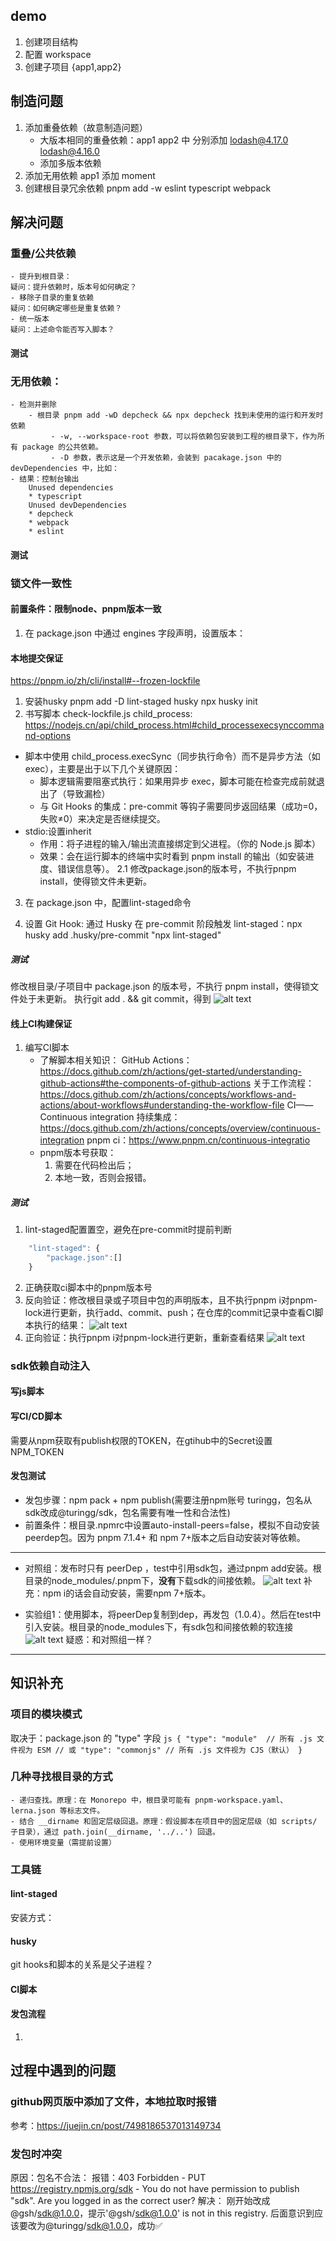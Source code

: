 ## demo
1. 创建项目结构
2. 配置 workspace
3. 创建子项目 {app1,app2} 

## 制造问题
1. 添加重叠依赖（故意制造问题）
    - 大版本相同的重叠依赖：app1 app2 中 分别添加  lodash@4.17.0 lodash@4.16.0
    - 添加多版本依赖
        <!-- app1 添加 axios@0.21.1；
        app1 添加 axios@1.0.0； -->
3. 添加无用依赖
    app1 添加 moment
4. 创建根目录冗余依赖
    pnpm add -w eslint typescript webpack

## 解决问题
### 重叠/公共依赖
    - 提升到根目录：
    疑问：提升依赖时，版本号如何确定？
    - 移除子目录的重复依赖
    疑问：如何确定哪些是重复依赖？
    - 统一版本
    疑问：上述命令能否写入脚本？
#### 测试
### 无用依赖：
    - 检测并删除
        - 根目录 pnpm add -wD depcheck && npx depcheck 找到未使用的运行和开发时依赖
             - -w, --workspace-root 参数，可以将依赖包安装到工程的根目录下，作为所有 package 的公共依赖。
             - -D 参数，表示这是一个开发依赖，会装到 pacakage.json 中的 devDependencies 中，比如：
    - 结果：控制台输出
        Unused dependencies
        * typescript
        Unused devDependencies
        * depcheck
        * webpack
        * eslint
#### 测试
### 锁文件一致性
#### 前置条件：限制node、pnpm版本一致
1. 在 package.json 中通过 engines 字段声明，设置版本：
#### 本地提交保证
https://pnpm.io/zh/cli/install#--frozen-lockfile

1. 安装husky
pnpm add -D lint-staged husky
npx husky init 
2. 书写脚本 check-lockfile.js
child_process: https://nodejs.cn/api/child_process.html#child_processexecsynccommand-options
- 脚本中使用 child_process.execSync（同步执行命令）而不是异步方法（如 exec），主要是出于以下几个关键原因：
    - 脚本逻辑需要阻塞式执行：如果用异步 exec，脚本可能在检查完成前就退出了（导致漏检）
    - 与 Git Hooks 的集成：pre-commit 等钩子需要同步返回结果（成功=0，失败≠0）来决定是否继续提交。
- stdio:设置inherit
    - 作用：将子进程的输入/输出流直接绑定到父进程。（你的 Node.js 脚本）
    - 效果：会在运行脚本的终端中实时看到 pnpm install 的输出（如安装进度、错误信息等）。
2.1 修改package.json的版本号，不执行pnpm install，使得锁文件未更新。
3. 在 package.json 中，配置lint-staged命令

4. 设置 Git Hook:
通过 Husky 在 pre-commit 阶段触发 lint-staged：npx husky add .husky/pre-commit "npx lint-staged"

##### 测试
修改根目录/子项目中 package.json 的版本号，不执行 pnpm install，使得锁文件处于未更新。
执行git add . && git commit，得到
![alt text](image.png)

#### 线上CI构建保证
1. 编写CI脚本
    - 了解脚本相关知识：
        GitHub Actions：https://docs.github.com/zh/actions/get-started/understanding-github-actions#the-components-of-github-actions
        关于工作流程：https://docs.github.com/zh/actions/concepts/workflows-and-actions/about-workflows#understanding-the-workflow-file
        CI——Continuous integration  持续集成：https://docs.github.com/zh/actions/concepts/overview/continuous-integration
        pnpm ci：https://www.pnpm.cn/continuous-integratio
    - pnpm版本号获取：
        1. 需要在代码检出后；
        2. 本地一致，否则会报错。
##### 测试
1. lint-staged配置置空，避免在pre-commit时提前判断
```js
    "lint-staged": {
        "package.json":[]
    }
```
2. 正确获取ci脚本中的pnpm版本号
3. 反向验证：修改根目录或子项目中包的声明版本，且不执行pnpm i对pnpm-lock进行更新，执行add、commit、push；在仓库的commit记录中查看CI脚本执行的结果：
    ![alt text](image-1.png)
4. 正向验证：执行pnpm i对pnpm-lock进行更新，重新查看结果
    ![alt text](image-2.png)


### sdk依赖自动注入
#### 写js脚本
#### 写CI/CD脚本
需要从npm获取有publish权限的TOKEN，在gtihub中的Secret设置 NPM_TOKEN

#### 发包测试
- 发包步骤：npm pack + npm publish(需要注册npm账号 turingg，包名从sdk改成@turingg/sdk，包名需要有唯一性和合法性)
- 前置条件：根目录.npmrc中设置auto-install-peers=false，模拟不自动安装peerdep包。因为 pnpm 7.1.4+ 和 npm 7+版本之后自动安装对等依赖。

--- 
- 对照组：发布时只有 peerDep ，test中引用sdk包，通过pnpm add安装。根目录的node_modules/.pnpm下，**没有**下载sdk的间接依赖。
    ![alt text](image-3.png)
    补充：npm i的话会自动安装，需要npm 7+版本。

- 实验组1：使用脚本，将peerDep复制到dep，再发包（1.0.4）。然后在test中引入安装。根目录的node_modules下，有sdk包和间接依赖的软连接
![alt text](image-4.png)
    疑惑：和对照组一样？

---



## 知识补充
### 项目的模块模式
取决于：package.json 的 "type" 字段
    ```js
    {
    "type": "module"  // 所有 .js 文件视为 ESM
    // 或
    "type": "commonjs" // 所有 .js 文件视为 CJS（默认）
    }
    ```
### 几种寻找根目录的方式
    - 递归查找。原理：在 Monorepo 中，根目录可能有 pnpm-workspace.yaml、lerna.json 等标志文件。
    - 结合 __dirname 和固定层级回退。原理：假设脚本在项目中的固定层级（如 scripts/ 子目录），通过 path.join(__dirname, '../..') 回退。
    - 使用环境变量（需提前设置）



### 工具链
#### lint-staged
安装方式：

#### husky
git hooks和脚本的关系是父子进程？

#### CI脚本

#### 发包流程
1. 

## 过程中遇到的问题
### github网页版中添加了文件，本地拉取时报错
参考：https://juejin.cn/post/7498186537013149734

### 发包时冲突
原因：包名不合法：
报错：403 Forbidden - PUT https://registry.npmjs.org/sdk - You do not have permission to publish "sdk". Are you logged in as the correct user?
解决：
    刚开始改成@gsh/sdk@1.0.0，提示'@gsh/sdk@1.0.0' is not in this registry.
    后面意识到应该要改为@turingg/sdk@1.0.0，成功✅



